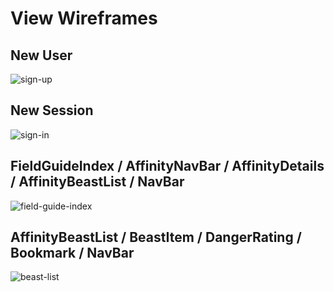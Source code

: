 # View Wireframes

## New User
![sign-up]

## New Session
![sign-in]

## FieldGuideIndex / AffinityNavBar / AffinityDetails / AffinityBeastList / NavBar
![field-guide-index]

## AffinityBeastList / BeastItem / DangerRating / Bookmark / NavBar
![beast-list]

[beast-list]: ./wireframes/BeastList.png
[field-guide-index]: ./wireframes/FieldGuideIndex.png
[sign-up]: ./wireframes/SignUpPage.png
[sign-in]: ./wireframes/SignInPage.png
